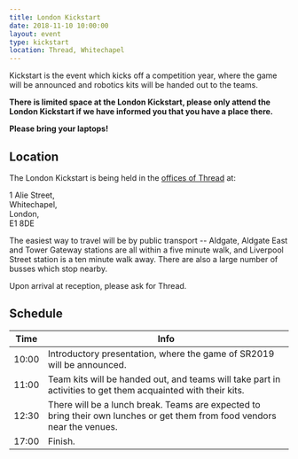 ```yaml
---
title: London Kickstart
date: 2018-11-10 10:00:00
layout: event
type: kickstart
location: Thread, Whitechapel
---
```


Kickstart is the event which kicks off a competition year, where the game will
be announced and robotics kits will be handed out to the teams.

**There is limited space at the London Kickstart, please only attend the London
Kickstart if we have informed you that you have a place there.**

**Please bring your laptops!**

## Location

The London Kickstart is being held in the [offices of Thread][venue-map] at:

1 Alie Street,  
Whitechapel,  
London,  
E1 8DE  

The easiest way to travel will be by public transport -- Aldgate, Aldgate East
and Tower Gateway stations are all within a five minute walk, and Liverpool
Street station is a ten minute walk away. There are also a large number of
busses which stop nearby.

<!-- TODO: find out whether we can provide parking
If you intend to travel by road, please [let us know][teams-contact] so we can
arrange for parking.
 -->

Upon arrival at reception, please ask for Thread.

<!-- TODO: find out what food places are open on a Saturday -->

## Schedule

| Time  | Info |
|-------|------|
| 10:00 | Introductory presentation, where the game of SR2019 will be announced. |
| 11:00 | Team kits will be handed out, and teams will take part in activities to get them acquainted with their kits. |
| 12:30 | There will be a lunch break. Teams are expected to bring their own lunches or get them from food vendors near the venues. |
| 17:00 | Finish. |

[venue-map]: https://goo.gl/UzDEPv
[teams-contact]: mailto:teams@studentrobotics.org
